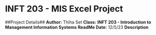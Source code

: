 # INFT 203 - MIS Excel Project

##Project Details##
**Author:** Thiha Set
**Class:** __INFT 203 - Introduction to Management Information Systems__
**ReadMe Date:** 12/5/23
**Description**